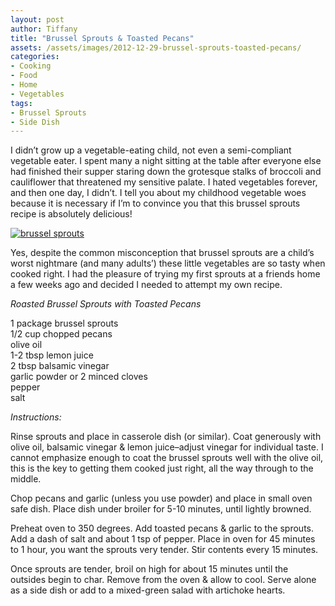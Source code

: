 ```yaml
---
layout: post
author: Tiffany
title: "Brussel Sprouts & Toasted Pecans"
assets: /assets/images/2012-12-29-brussel-sprouts-toasted-pecans/
categories: 
- Cooking
- Food
- Home
- Vegetables
tags: 
- Brussel Sprouts
- Side Dish
---
```


I didn’t grow up a vegetable-eating child, not even a semi-compliant vegetable eater. I spent many a night sitting at the table after everyone else had finished their supper staring down the grotesque stalks of broccoli and cauliflower that threatened my sensitive palate. I hated vegetables forever, and then one day, I didn’t. I tell you about my childhood vegetable woes because it is necessary if I’m to convince you that this brussel sprouts recipe is absolutely delicious!

[![brussel sprouts](jekyll_uploads/2012/12/brussel-sprouts-575x359.jpg "brussel sprouts")](http://www.sweetpeonies.com/2012/12/brussel-sprouts-toasted-pecans/brussel-sprouts/)

Yes, despite the common misconception that brussel sprouts are a child’s worst nightmare (and many adults’) these little vegetables are so tasty when cooked right. I had the pleasure of trying my first sprouts at a friends home a few weeks ago and decided I needed to attempt my own recipe.

_Roasted Brussel Sprouts with Toasted Pecans_

1 package brussel sprouts  
1/2 cup chopped pecans  
olive oil  
1-2 tbsp lemon juice  
2 tbsp balsamic vinegar  
garlic powder or 2 minced cloves  
pepper  
salt

_Instructions:_

Rinse sprouts and place in casserole dish (or similar). Coat generously with olive oil, balsamic vinegar & lemon juice–adjust vinegar for individual taste. I cannot emphasize enough to coat the brussel sprouts well with the olive oil, this is the key to getting them cooked just right, all the way through to the middle.

Chop pecans and garlic (unless you use powder) and place in small oven safe dish. Place dish under broiler for 5-10 minutes, until lightly browned.

Preheat oven to 350 degrees. Add toasted pecans & garlic to the sprouts. Add a dash of salt and about 1 tsp of pepper. Place in oven for 45 minutes to 1 hour, you want the sprouts very tender. Stir contents every 15 minutes.

Once sprouts are tender, broil on high for about 15 minutes until the outsides begin to char. Remove from the oven & allow to cool. Serve alone as a side dish or add to a mixed-green salad with artichoke hearts.